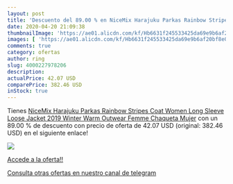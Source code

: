 ```yaml
---
layout: post
title: 'Descuento del 89.00 % en NiceMix Harajuku Parkas Rainbow Stripes '
date: 2020-04-20 21:09:38
thumbnailImage: 'https://ae01.alicdn.com/kf/Hb6631f245533425da69e9b6af20bf8e0a/NiceMix-Harajuku-Parkas-Rainbow-Stripes-Coat-Women-Long-Sleeve-Loose-Jacket-2019-Winter-Warm-Outwear-Femme.jpg_350x350._SL200_.jpg'
images: [ 'https://ae01.alicdn.com/kf/Hb6631f245533425da69e9b6af20bf8e0a/NiceMix-Harajuku-Parkas-Rainbow-Stripes-Coat-Women-Long-Sleeve-Loose-Jacket-2019-Winter-Warm-Outwear-Femme.jpg_350x350._SL200_.jpg' ]
comments: true
category: ofertas
author: ring
slug: 4000227978206
description:
actualPrice: 42.07 USD
comparePrice: 382.46 USD
inStock: true
---
```


Tienes [NiceMix Harajuku Parkas Rainbow Stripes Coat Women Long Sleeve Loose Jacket 2019 Winter Warm Outwear Femme Chaqueta Mujer](https://www.amazon.com/dp/4000227978206/?tag=redken08-20) con un 89.00 % de descuento con precio de oferta de 42.07 USD (original: 382.46 USD) en el siguiente enlace!

[![](https://ae01.alicdn.com/kf/Hb6631f245533425da69e9b6af20bf8e0a/NiceMix-Harajuku-Parkas-Rainbow-Stripes-Coat-Women-Long-Sleeve-Loose-Jacket-2019-Winter-Warm-Outwear-Femme.jpg_350x350._SL200_.jpg)](https://www.amazon.com/dp/4000227978206/?tag=redken08-20)

[Accede a la oferta!!](https://www.amazon.com/dp/4000227978206/?tag=redken08-20)

[Consulta otras ofertas en nuestro canal de telegram](https://t.me/s/ofertas25)

